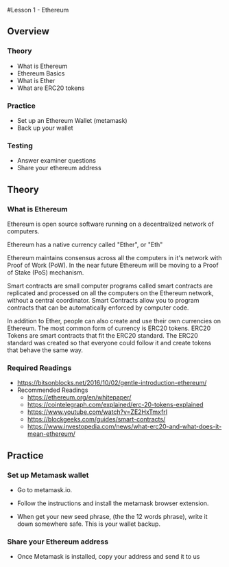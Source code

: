 #Lesson 1 - Ethereum

## Overview

### Theory
 - What is Ethereum
 - Ethereum Basics
 - What is Ether
 - What are ERC20 tokens

### Practice
- Set up an Ethereum Wallet (metamask)
- Back up your wallet


### Testing
- Answer examiner questions
- Share your ethereum address


## Theory

### What is Ethereum
Ethereum is open source software running on a decentralized network of computers.

Ethereum has a native currency called "Ether", or "Eth"

Ethereum maintains consensus across all the computers in it's network with Proof of Work (PoW). In the near future Ethereum will be moving to a Proof of Stake (PoS) mechanism.

Smart contracts are small computer programs called smart contracts are replicated and processed on all the computers on the Ethereum network, without a central coordinator. Smart Contracts allow you to program contracts that can be automatically enforced by computer code.  

In addition to Ether, people can also create and use their own currencies on Ethereum. The most common form of currency is ERC20 tokens. ERC20 Tokens are smart contracts that fit the ERC20 standard. The ERC20 standard was created so that everyone could follow it and create tokens that behave the same way.


### Required Readings
  - https://bitsonblocks.net/2016/10/02/gentle-introduction-ethereum/
- Recommended Readings
  - https://ethereum.org/en/whitepaper/
  - https://cointelegraph.com/explained/erc-20-tokens-explained
  - https://www.youtube.com/watch?v=ZE2HxTmxfrI
  - https://blockgeeks.com/guides/smart-contracts/
  - https://www.investopedia.com/news/what-erc20-and-what-does-it-mean-ethereum/

## Practice

### Set up Metamask wallet
- Go to metamask.io.

- Follow the instructions and install the metamask browser extension.

- When get your new seed phrase, (the the 12 words phrase), write it down somewhere safe. This is your wallet backup.

### Share your Ethereum address
- Once Metamask is installed, copy your address and send it to us
